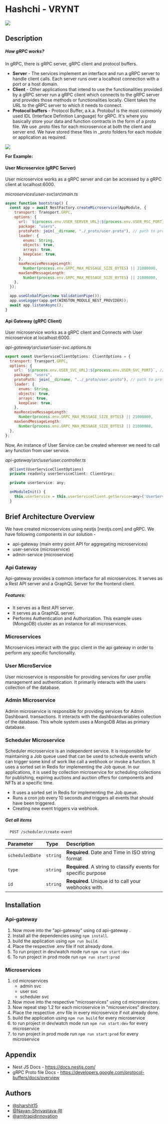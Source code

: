 # Hashchi - VRYNT

![](https://github.com/Rapid-learnings/grpc-nest-gql-seed/blob/master/readme%20assets/images/Logo%20-%20Horiztonal.jpeg)

## Description

##### How gRPC works?

In gRPC, there is gRPC server, gRPC client and protocol buffers.

- **Server** - The services implement an interface and run a gRPC server to handle client calls. Each server runs over a localhost connection with a port or a host domain.
- **Client** - Other applications that intend to use the functionalities provided by a gRPC server run a gRPC client which connects to the gRPC server and provides those methods or functionalities locally. Client takes the URL to the gRPC server to which it needs to connect.
- **Protocol buffers** - Protocol Buffer, a.k.a. Protobuf is the most commonly used IDL (Interface Definition Language) for gRPC. It's where you basically store your data and function contracts in the form of a proto file. We use .proto files for each microservice at both the client and server end. We have stored these files in \_proto folders for each module or application as required.

![](https://github.com/Rapid-learnings/grpc-nest-gql-seed/blob/master/readme%20assets/images/microservice-vrynt%20%20%231.png)

**For Example:**

#### User Microservice (gRPC Server)

User microservice works as a gRPC server and can be accessed by a gRPC client at localhost:6000.

_microservices\user-svc\src\main.ts_

```javascript
async function bootstrap() {
  const app = await NestFactory.createMicroservice(AppModule, {
    transport: Transport.GRPC,
    options: {
      url: `${process.env.USER_SERVER_URL}:${process.env.USER_MSC_PORT}`, // localhost:6001
      package: "users",
      protoPath: join(__dirname, "./_proto/user.proto"), // path to protofile for user
      loader: {
        enums: String,
        objects: true,
        arrays: true,
        keepCase: true,
      },
      maxReceiveMessageLength:
        Number(process.env.GRPC_MAX_MESSAGE_SIZE_BYTES) || 21000000,
      maxSendMessageLength:
        Number(process.env.GRPC_MAX_MESSAGE_SIZE_BYTES) || 21000000,
    },
  });

  app.useGlobalPipes(new ValidationPipe());
  app.useLogger(app.get(WINSTON_MODULE_NEST_PROVIDER));
  await app.listenAsync();
}
```

#### Api Gateway (gRPC Client)

User microservice works as a gRPC client and Connects with User microservice at localhost:6000.

_api-gateway\src\user\user-svc.options.ts_

```javascript
export const UserServiceClientOptions: ClientOptions = {
  transport: Transport.GRPC,
  options: {
    url: `${process.env.USER_SVC_URL}:${process.env.USER_SVC_PORT}`, // localhost:6000
    package: "users",
    protoPath: join(__dirname, "../_proto/user.proto"), // path to protofile for user
    loader: {
      enums: String,
      objects: true,
      arrays: true,
      keepCase: true,
    },
    maxReceiveMessageLength:
      Number(process.env.GRPC_MAX_MESSAGE_SIZE_BYTES) || 21000000,
    maxSendMessageLength:
      Number(process.env.GRPC_MAX_MESSAGE_SIZE_BYTES) || 21000000,
  },
};
```

Now, An instance of User Service can be created wherever we need to call any function from user service.

_api-gateway\src\user\user.controller.ts_

```javascript
  @Client(UserServiceClientOptions)
  private readonly userServiceClient: ClientGrpc;

  private userService: any;

  onModuleInit() {
    this.userService = this.userServiceClient.getService<any>('UserService');
  }
```

## Brief Architecture Overview

We have created microservices using nestjs [nestjs.com] and gRPC. We have following components in our solution -

- api-gateway (main entry point API for aggregating microservices)
- user-service (microservice)
- admin-service (microservice)

### Api Gateway

Api-gateway provides a common interface for all microservices.
It serves as a Rest API server and a GraphQL Server for the frontend client.

##### Features:

- It serves as a Rest API server.
- It serves as a GraphQL server.
- Performs Authentication and Authorization.
  This example uses (MongoDB) cluster as an instance for all microservices.

### Microservices

Microservices interact with the grpc client in the api gateway in order to
perform any specific functionality.

### User MicroService

User microservice is responsible for providing services for user profile management and authentication. It primarily interacts with the users collection of the database.

### Admin Microservice

Admin microservice is responsible for providing services for Admin Dashboard. transactions. It interacts with the dashboardvariables collection of the database.
This whole system uses a MongoDB Atlas as primary database.

### Scheduler Microservice

Scheduler microservice is an independent service. It is responsible for maintaining a Job queue used that can be used to schedule events which can trigger some kind of work like call a webhook or invoke a function. It uses a sorted set in Redis for implementing the Job queue. In our applications, it is used by collection microservice for scheduling collections for publishing, expiring auctions and auction offers for components and NFTs at a specific time.

- It uses a sorted set in Redis for implementing the Job queue.
- Runs a cron job every 10 seconds and triggers all events that should have been triggered.
- Creating new event triggers via webhook.

##### Get all items

```http
  POST /scheduler/create-event
```

| Parameter       | Type     | Description                                                    |
| :-------------- | :------- | :------------------------------------------------------------- |
| `scheduledDate` | `string` | **Required**. Date and Time in ISO string format               |
| `type`          | `string` | **Required**. A string to classify events for specific purpose |
| `id`            | `string` | **Required**. Unique id to call your webhooks with.            |

## Installation

### Api-gateway

1.  Now move into the "api-gateway" using cd api-gateway .
2.  Install all the dependencies using `npm install`.
3.  build the application using `npm run build`.
4.  Place the respective .env file if not already done.
5.  To run project in dev/watch mode run `npm run start:dev`
6.  To run project in prod mode run `npm run start:prod`

### Microservices

1. cd microservices
   - admin svc
   - user svc
   - scheduler svc
2. Now move into the respective "microservices" using cd microservices .
3. Now repeat step 1.2 for each microservice in "microservices" directory.
4. Place the respective .env file in every microservice if not already done.
5. build the application using `npm run build` for every microservice
6. to run project in dev/watch mode run `npm run start:dev` for every microservice
7. to run project in prod mode run `npm run start:prod` for every microservice

## Appendix

- Nest JS Docs - https://docs.nestjs.com/
- gRPC Proto file Docs - https://developers.google.com/protocol-buffers/docs/overview

## Authors

- [@sharshit15](https://www.github.com/sharshit15)
- [@Nayan-Shrivastava-RI](https://github.com/Nayan-Shrivastava-RI)
- [@amitrapidinnovation](https://www.github.com/amitrapidinnovation)
